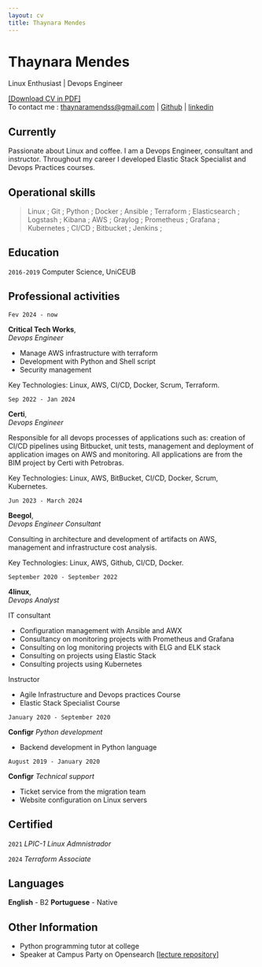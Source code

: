 ```yaml
---
layout: cv
title: Thaynara Mendes
---
```


# Thaynara Mendes
Linux Enthusiast | Devops Engineer

<div id="webaddress">
<a href="https://thaycafe.github.io/cv/ThaynaraMendes_CV.pdf">[Download CV in PDF]</a>
</div>


<div id="webaddress">
To contact me : <a href="mailto:thaynaramendss@gmail.com">thaynaramendss@gmail.com</a>
| <a href="https://github.com/thaycafe">Github</a>
| <a href="https://www.linkedin.com/in/thaynaramendss/">linkedin</a>
</div>


## Currently

Passionate about Linux and coffee. I am a Devops Engineer, consultant and instructor. Throughout my career I developed Elastic Stack Specialist and Devops Practices courses.

## Operational skills

> Linux ; Git ; Python ; Docker ; Ansible ; Terraform ; Elasticsearch ; Logstash ; Kibana ; AWS ; Graylog ; Prometheus ; Grafana ; Kubernetes ; CI/CD ; Bitbucket ; Jenkins ; 


## Education

`2016-2019` Computer Science, UniCEUB


## Professional activities

`Fev 2024 - now`

__Critical Tech Works__,   
_Devops Engineer_

- Manage AWS infrastructure with terraform
- Development with Python and Shell script
- Security management

Key Technologies: Linux, AWS, CI/CD, Docker, Scrum, Terraform.



`Sep 2022 - Jan 2024`

__Certi__,   
_Devops Engineer_

Responsible for all devops processes of applications such as: creation of CI/CD pipelines using Bitbucket, unit tests, management and deployment of application images on AWS and monitoring. All applications are from the BIM project by Certi with Petrobras.

Key Technologies: Linux, AWS, BitBucket, CI/CD, Docker, Scrum, Kubernetes.




`Jun 2023 - March 2024`

__Beegol__,   
_Devops Engineer Consultant_

Consulting in architecture and development of artifacts on AWS, management and infrastructure cost analysis.

Key Technologies: Linux, AWS, Github, CI/CD, Docker.




`September 2020 - September 2022`

__4linux__,   
_Devops Analyst_

IT consultant
 - Configuration management with Ansible and AWX
 - Consultancy on monitoring projects with Prometheus and Grafana
 - Consulting on log monitoring projects with ELG and ELK stack
 - Consulting on projects using Elastic Stack
 - Consulting projects using Kubernetes

Instructor
 - Agile Infrastructure and Devops practices Course
 - Elastic Stack Specialist Course


`January 2020 - September 2020`

__Configr__
_Python development_

- Backend development in Python language


`August 2019 - January 2020`

__Configr__
_Technical support_

- Ticket service from the migration team
- Website configuration on Linux servers



## Certified

`2021`  _LPIC-1 Linux Admnistrador_

`2024`  _Terraform Associate_


## Languages

__English__ - B2
__Portuguese__ - Native


## Other Information

- Python programming tutor at college
- Speaker at Campus Party on Opensearch [[lecture repository](https://github.com/thaycafe/opensearch_lab_CPGO)]
